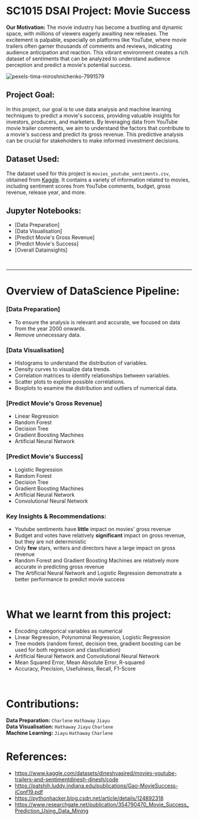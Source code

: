 # SC1015 DSAI Project: Movie Success

**Our Motivation:**
The movie industry has become a bustling and dynamic space, with millions of viewers eagerly awaiting new releases. The excitement is palpable, especially on platforms like YouTube, where movie trailers often garner thousands of comments and reviews, indicating audience anticipation and reaction. This vibrant environment creates a rich dataset of sentiments that can be analyzed to understand audience perception and predict a movie's potential success.

![pexels-tima-miroshnichenko-7991579](https://github.com/stabmerightnow/SC1015-Mini-Project/assets/102968942/e0b7f4e4-5d41-4416-8acb-24df526f3774)

## Project Goal:
In this project, our goal is to use data analysis and machine learning techniques to predict a movie's success, providing valuable insights for investors, producers, and marketers. By leveraging data from YouTube movie trailer comments, we aim to understand the factors that contribute to a movie's success and predict its gross revenue. This predictive analysis can be crucial for stakeholders to make informed investment decisions.

## Dataset Used:
The dataset used for this project is `movies_youtube_sentiments.csv`, obtained from [Kaggle](https://www.kaggle.com/datasets/dineshvasired/movies-youtube-trailers-and-sentimentdinesh-dinesh/code). It contains a variety of information related to movies, including sentiment scores from YouTube comments, budget, gross revenue, release year, and more.

## Jupyter Notebooks:
- [Data Preparation]
- [Data Visualisation]
- [Predict Movie's Gross Revenue]
- [Predict Movie's Success]
- [Overall Datainsights]


<br>

---

# Overview of DataScience Pipeline:
### [Data Preparation]<br>
- To ensure the analysis is relevant and accurate, we focused on data from the year 2000 onwards.
- Remove unnecessary data. 

### [Data Visualisation]<br>
- Histograms to understand the distribution of variables.
- Density curves to visualize data trends.
- Correlation matrices to identify relationships between variables.
- Scatter plots to explore possible correlations.
- Boxplots to examine the distribution and outliers of numerical data.

### [Predict Movie's Gross Revenue]<br>
- Linear Regression
- Random Forest
- Decision Tree
- Gradient Boosting Machines
- Artificial Neural Network

### [Predict Movie's Success] <br>
- Logistic Regression
- Random Forest
- Decision Tree
- Gradient Boosting Machines
- Artificial Neural Network
- Convolutional Neural Network

### Key Insights & Recommendations:
- Youtube sentiments have **little** impact on movies' gross revenue
- Budget and votes have relatively **significant** impact on gross revenue, but they are not deterministic
- Only **few** stars, writers and directors have a large impact on gross revenue
- Random Forest and Gradient Boosting Machines are relatively more accurate in predicting gross revenue
- The Artificial Neural Network and Logistic Regression demonstrate a better performance to predict movie success 


<br>

# What we learnt from this project:
- Encoding categorical variables as numerical
- Linear Regression, Polynominal Regression, Logistic Regression
- Tree models (random forest, decision tree, gradient boosting can be used for both regression and classficiation)
- Artificial Neural Network and Convolutional Neural Network
- Mean Squared Error, Mean Absolute Error, R-squared
- Accuracy, Precision, Usefulness, Recall, F1-Score

<br>

# Contributions:
**Data Preparation:** `Charlene` `Hathaway` `Jiayu` <br>
**Data Visualisation:** `Hathaway` `Jiayu` `Charlene` <br>
**Machine Learning:** `Jiayu` `Hathaway` `Charlene` <br>


# References:
- https://www.kaggle.com/datasets/dineshvasired/movies-youtube-trailers-and-sentimentdinesh-dinesh/code
- https://patshih.luddy.indiana.edu/publications/Gao-MovieSuccess-iConf19.pdf
- https://pythonhacker.blog.csdn.net/article/details/124892318
- https://www.researchgate.net/publication/354790470_Movie_Success_Prediction_Using_Data_Mining
